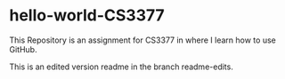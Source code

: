 # hello-world-CS3377
This Repository is an assignment for CS3377 in where I learn how to use GitHub.

This is an edited version readme in the branch readme-edits.
